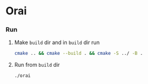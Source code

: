# Orai

### Run

1. Make `build` dir and in `build` dir run

    ```bash
    cmake .. && cmake --build . && cmake -S ../ -B .
    ```

2. Run from `build` dir

    ```bash
    ./orai
    ```